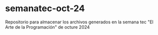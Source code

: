 # semanatec-oct-24
Repositorio para almacenar los archivos generados en la semana tec "El Arte de la Programación" de octure 2024
